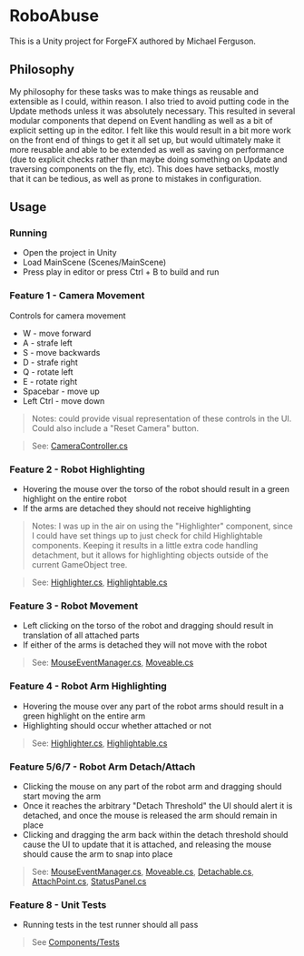 # RoboAbuse

This is a Unity project for ForgeFX authored by Michael Ferguson.

## Philosophy

My philosophy for these tasks was to make things as reusable and extensible as I could, within reason. I also tried to avoid putting code in the Update methods unless it was absolutely necessary. This resulted in several modular components that depend on Event handling as well as a bit of explicit setting up in the editor. I felt like this would result in a bit more work on the front end of things to get it all set up, but would ultimately make it more reusable and able to be extended as well as saving on performance (due to explicit checks rather than maybe doing something on Update and traversing components on the fly, etc). This does have setbacks, mostly that it can be tedious, as well as prone to mistakes in configuration.

## Usage

### Running

- Open the project in Unity
- Load MainScene (Scenes/MainScene)
- Press play in editor or press Ctrl + B to build and run

### Feature 1 - Camera Movement

Controls for camera movement

- W - move forward
- A - strafe left
- S - move backwards
- D - strafe right
- Q - rotate left
- E - rotate right
- Spacebar - move up
- Left Ctrl - move down

> Notes: could provide visual representation of these controls in the UI. Could also include a "Reset Camera" button.

> See: [CameraController.cs](Assets/Components/CameraController.cs)

### Feature 2 - Robot Highlighting

- Hovering the mouse over the torso of the robot should result in a green highlight on the entire robot
- If the arms are detached they should not receive highlighting

> Notes: I was up in the air on using the "Highlighter" component, since I could have set things up to just check for child Highlightable components. Keeping it results in a little extra code handling detachment, but it allows for highlighting objects outside of the current GameObject tree.

> See: [Highlighter.cs](Assets/Components/Highlighter.cs), [Highlightable.cs](Assets/Components/Highlightable.cs)

### Feature 3 - Robot Movement

- Left clicking on the torso of the robot and dragging should result in translation of all attached parts
- If either of the arms is detached they will not move with the robot

> See: [MouseEventManager.cs](Assets/Components/MouseEventManager/MouseEventManager.cs), [Moveable.cs](Assets/Components/Moveable.cs)

### Feature 4 - Robot Arm Highlighting

- Hovering the mouse over any part of the robot arms should result in a green highlight on the entire arm
- Highlighting should occur whether attached or not

> See: [Highlighter.cs](Assets/Components/Highlighter.cs), [Highlightable.cs](Assets/Components/Highlightable.cs)

### Feature 5/6/7 - Robot Arm Detach/Attach

- Clicking the mouse on any part of the robot arm and dragging should start moving the arm
- Once it reaches the arbitrary "Detach Threshold" the UI should alert it is detached, and once the mouse is released the arm should remain in place
- Clicking and dragging the arm back within the detach threshold should cause the UI to update that it is attached, and releasing the mouse should cause the arm to snap into place

> See: [MouseEventManager.cs](Assets/Components/MouseEventManager/MouseEventManager.cs), [Moveable.cs](Assets/Components/Moveable.cs), [Detachable.cs](Assets/Components/Detachable/Detachable.cs), [AttachPoint.cs](Assets/Components/AttachPoint.cs), [StatusPanel.cs](Assets/Scenes/StatusPanel.cs)

### Feature 8 - Unit Tests

- Running tests in the test runner should all pass

> See [Components/Tests](Assets/Components/Tests/)
